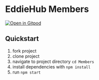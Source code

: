 # EddieHub Members

[![Open in Gitpod](https://gitpod.io/button/open-in-gitpod.svg)](https://gitpod.io/#https://github.com/EddieHubCommunity/Members)

## Quickstart

1. fork project
2. clone project
3. navigate to project directory `cd Members`
4. install dependencies with `npm install`
5. run `npm start`
